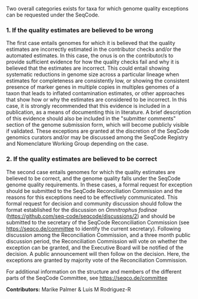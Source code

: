 
Two overall categories exists for taxa for which genome quality exceptions can
be requested under the SeqCode.

### 1. If the quality estimates are believed to be wrong

The first case entails genomes for which it is believed that the quality
estimates are incorrectly estimated in the contributor checks and/or the
automated estimates. In this case, the onus is on the contributor/s to provide
sufficient evidence for how the quality checks fail and why it is believed that
the estimates are incorrect. This could entail showing systematic reductions in
genome size across a particular lineage when estimates for completeness are
consistently low, or showing the consistent presence of marker genes in multiple
copies in multiples genomes of a taxon that leads to inflated contamination
estimates, or other approaches that show how or why the estimates are considered
to be incorrect. In this case, it is strongly recommended that this evidence is
included in a publication, as a means of documenting this in literature. A brief
description of this evidence should also be included in the "submitter comments"
section of the genome submission form, which will become publicly visible if
validated. These exceptions are granted at the discretion of the SeqCode
genomics curators and/or may be discussed among the SeqCode Registry and
Nomenclature Working Group depending on the case.

### 2. If the quality estimates are believed to be correct

The second case entails genomes for which the quality estimates are believed to
be correct, and the genome quality falls under the SeqCode genome quality
requirements. In these cases, a formal request for exception should be submitted
to the SeqCode Reconciliation Commission and the reasons for this exceptions
need to be effectively communicated. This formal request for decision and
community discussion should follow the format established for the discussion on
_Omnitrophus fodinae_ (https://github.com/seq-code/seqcode/discussions/2) and
should be submitted to the secretary of the SeqCode Reconciliation Commission
(see https://seqco.de/committee to identify the current secretary).
Following discussion among the Reconciliation Commission, and a three month
public discussion period, the Reconciliation Commission will vote on whether the
exception can be granted, and the Executive Board will be notified of the
decision. A public announcement will then follow on the decision. Here, the
exceptions are granted by majority vote of the Reconciliation Commission.

For additional information on the structure and members of the different parts
of the SeqCode Committee, see https://seqco.de/committee


<div class="text-muted border-top mt-5 pt-2">
  <b>Contributors:</b> Marike Palmer & Luis M Rodriguez-R
</div>
